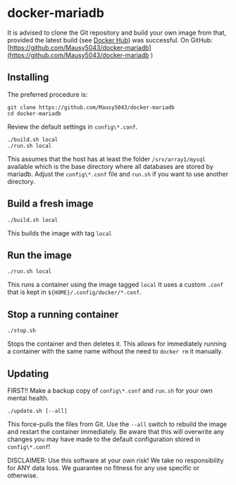 # docker-mariadb

It is advised to clone the Git repository and build your own image from that, provided the latest build (see [Docker Hub](https://hub.docker.com/r/mausy5043/mariadb)) was successful.
On GitHub: [https://github.com/Mausy5043/docker-mariadb](https://github.com/Mausy5043/docker-mariadb
)

## Installing
The preferred procedure is:
```
git clone https://github.com/Mausy5043/docker-mariadb
cd docker-mariadb
```
Review the default settings in `config\*.conf`.

```
./build.sh local
./run.sh local
```

This assumes that the host has at least the folder `/srv/array1/mysql` available which is the base directory where all databases are stored by mariadb. Adjust the  `config\*.conf` file and `run.sh` if you want to use another directory.


## Build a fresh image

```
./build.sh local
```
This builds the image with tag `local`


## Run the image

```
./run.sh local
```
This runs a container using the image tagged `local`
It uses a custom `.conf` that is kept in `${HOME}/.config/docker/*.conf`.


## Stop a running container

```
./stop.sh
```
Stops the container and then deletes it. This allows for immediately running a container with the same name without the need to `docker rm` it manually.


## Updating
FIRST!! Make a backup copy of  `config\*.conf` and `run.sh` for your own mental health.

```
./update.sh [--all]
```
This force-pulls the files from Git. Use the `--all` switch to rebuild the image and restart the container immediately.
Be aware that this will overwrite any changes you may have made to the default configuration stored in `config\*.conf`!

DISCLAIMER:
Use this software at your own risk! We take no responsibility for ANY data loss.
We guarantee no fitness for any use specific or otherwise.
